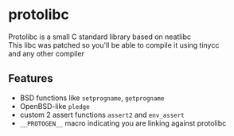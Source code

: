 # protolibc

Protolibc is a small C standard library based on neatlibc <br>
This libc was patched so you'll be able to compile it using tinycc <br>
and any other compiler

## Features
- BSD functions like `setprogname`, `getprogname`
- OpenBSD-like `pledge`
- custom 2 assert functions `assert2` and `env_assert`
- `__PROTOGEN__` macro indicating you are linking against protolibc
